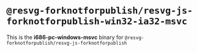 # `@resvg-forknotforpublish/resvg-js-forknotforpublish-win32-ia32-msvc`

This is the **i686-pc-windows-msvc** binary for `@resvg-forknotforpublish/resvg-js-forknotforpublish`
